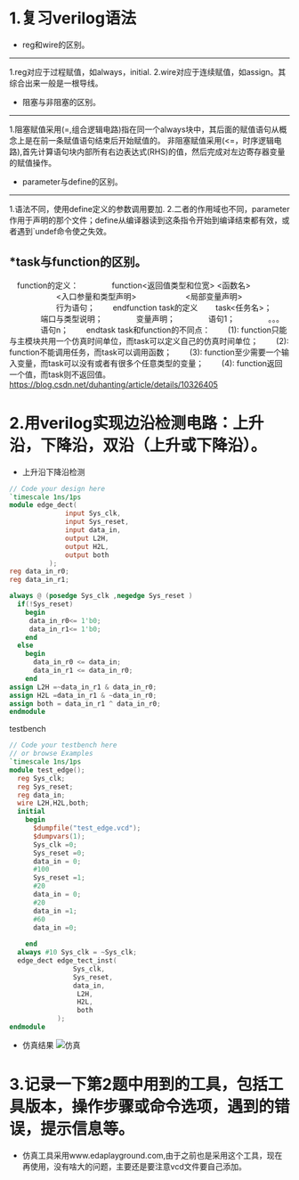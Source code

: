 1.复习verilog语法
====
* reg和wire的区别。
----

  1.reg对应于过程赋值，如always，initial.
  2.wire对应于连续赋值，如assign。其综合出来一般是一根导线。
  
* 阻塞与非阻塞的区别。
-----
  1.阻塞赋值采用(=,组合逻辑电路)指在同一个always块中，其后面的赋值语句从概念上是在前一条赋值语句结束后开始赋值的。
  非阻塞赋值采用(<=，时序逻辑电路),首先计算语句块内部所有右边表达式(RHS)的值，然后完成对左边寄存器变量的赋值操作。
  
* parameter与define的区别。
-----
  1.语法不同，使用define定义的参数调用要加.
  2.二者的作用域也不同，parameter 作用于声明的那个文件；define从编译器读到这条指令开始到编译结束都有效，或者遇到`undef命令使之失效。
  
*task与function的区别。
-----
  　function的定义：
　　　　function<返回值类型和位宽> <函数名>
　　　　　　<入口参量和类型声明>
　　　　　　<局部变量声明>
　　　　　　行为语句；
　　endfunction
  task的定义
　　task<任务名>；
　　　　端口与类型说明；
　　　　变量声明；
　　　　语句1；
　　　　。。。
　　　　语句n；
　　endtask
  task和function的不同点：
　　(1):  function只能与主模块共用一个仿真时间单位，而task可以定义自己的仿真时间单位；
　　(2):  function不能调用任务，而task可以调用函数；
　　(3):  function至少需要一个输入变量，而task可以没有或者有很多个任意类型的变量；
　　(4):  function返回一个值，而task则不返回值。
  https://blog.csdn.net/duhanting/article/details/10326405
  
2.用verilog实现边沿检测电路：上升沿，下降沿，双沿（上升或下降沿）。
====
  * 上升沿下降沿检测
  ```verilog
 // Code your design here
`timescale 1ns/1ps
module edge_dect(
				input Sys_clk,
  				input Sys_reset,
  				input data_in,
  				output L2H,
  				output H2L,
  				output both
			);
  reg data_in_r0;
  reg data_in_r1;

  always @ (posedge Sys_clk ,negedge Sys_reset )
    if(!Sys_reset)
      begin
       data_in_r0<= 1'b0;
	   data_in_r1<= 1'b0;
      end
  	else
      begin
        data_in_r0 <= data_in;
		data_in_r1 <= data_in_r0;
      end
  assign L2H =~data_in_r1 & data_in_r0;
  assign H2L =data_in_r1 & ~data_in_r0;
  assign both = data_in_r1 ^ data_in_r0;
endmodule

```
testbench
```verilog
// Code your testbench here
// or browse Examples
`timescale 1ns/1ps
module test_edge();
  reg Sys_clk;
  reg Sys_reset;
  reg data_in;
  wire L2H,H2L,both;
  initial
    begin
      $dumpfile("test_edge.vcd");
      $dumpvars(1);
      Sys_clk =0;
      Sys_reset =0;
      data_in = 0;
      #100
      Sys_reset =1;
      #20
      data_in = 0;
      #20
      data_in =1;
      #60
      data_in =0;
      
    end
  always #10 Sys_clk = ~Sys_clk;
  edge_dect edge_tect_inst(
				Sys_clk,
  				Sys_reset,
  				data_in,
  				 L2H,
  				 H2L,
    			 both
			);
endmodule

```
* 仿真结果
![仿真]()
  
3.记录一下第2题中用到的工具，包括工具版本，操作步骤或命令选项，遇到的错误，提示信息等。
====
  * 仿真工具采用www.edaplayground.com,由于之前也是采用这个工具，现在再使用，没有啥大的问题，主要还是要注意vcd文件要自己添加。
